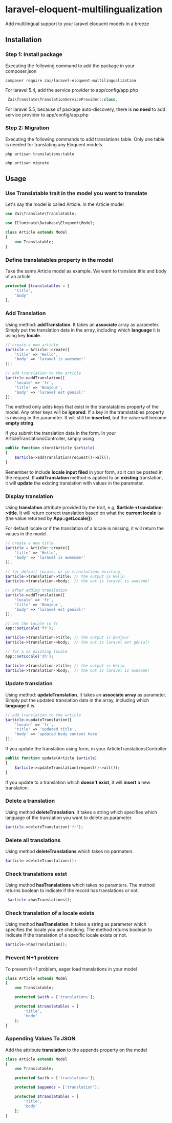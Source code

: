 # laravel-eloquent-multilingualization

Add multilingual support to your laravel eloquent models in a breeze

## Installation

### Step 1: Install package

Executing the following command to add the package in your composer.json

```shell
composer require zai/laravel-eloquent-multilingualization
```

For laravel 5.4, add the service provider to app/config/app.php

```php
 Zai\Translate\TranslationServiceProvider::class,
```

For laravel 5.5, because of package auto-discovery, there is **no need** to add service provider to app/config/app.php

### Step 2: Migration

Executing the following commands to add translations table. Only one table is needed for translating any Eloquent models 

```command
php artisan translations:table

php artisan migrate
```

## Usage

### Use Translatable trait in the model you want to translate

Let's say the model is called Article. In the Article model

``` php
use Zai\Translate\Translatable;

use Illuminate\Database\Eloquent\Model;

class Article extends Model
{
    use Translatable;
}
```

### Define translatables property in the model

Take the same Article model as example. We want to translate title and body of an article

``` php
protected $translatables = [
    'title',
    'body'
];
```

### Add Translation

Using method: **addTranslation**. It takes an **associate** array as parameter. Simply put the translation data in the array, including which **language** it is using key **locale**.

```php
// create a new article
$article = Article::create([
    'title' => 'Hello',
    'body' => 'laravel is awesome!'
]);

// add translation to the article
$article->addTranslation([
    'locale' => 'fr',
    'title' => 'Bonjour',
    'body' => 'laravel est génial!'
]);
```

The method only adds keys that exist in the translatables property of the model. Any other keys will be **ignored**. If a key in the translatables property is missing in the parameter. It will still be **inserted**, but the value will become **empty string**.

If you submit the translation data in the form. In your ArticleTranslationsController, simply using

```php
public function store(Article $article)
{
    $article->addTranslation(request()->all();
}
```

Remember to include **locale input filed** in your form, so it can be posted in the request. If **addTranslation** method is applied to an **existing** translation, it will **update** the existing translation with values in the parameter.

### Display translation

Using **translation** attribute provided by the trait, e.g, **$article->translation->title**.  It will return correct translation based on what the **current locale** is (the value returned by **App::getLocale()**)

For default locale or if the translation of a locale is missing, it will return the values in the model.

```php
// create a new title
$article = Article::create([
    'title' => 'Hello',
    'body' => 'laravel is awesome!'
]);

// for default locale, or no translations existing
$article->translation->title; // the output is Hello
$article->translation->body;  // the out is laravel is awesome!

// after adding translation
$article->addTranslation([
    'locale' => 'fr',
    'title' => 'Bonjour',
    'body' => 'laravel est génial!'
]);

// set the locale to fr
App::setLocale('fr');

$article->translation->title; // the output is Bonjour
$article->translation->body;  // the out is laravel est génial!

// for a no existing locale
App::setLocale('zh');

$article->translation->title; // the output is Hello
$article->translation->body;  // the out is laravel is awesome!
```

### Update translation

Using method: **updateTranslation**. It takes an **associate array** as parameter. Simply put the updated translation data in the array, including which **language** it is.

``` php
// add translation to the article
$article->updateTranslation([
    'locale' => 'fr',
    'title' => 'updated title',
    'body' => 'updated body content here'
]);
```

If you update the translation using form, in your ArticleTranslationsController

```php
public function update(Article $article)
{
    $article->updateTranslation(request()->all());
}
```

If you update to a translation which **doesn't exist**, it will **insert** a new translation.

### Delete a translation

Using method **deleteTranslation**. It takes a string which specifies which language of the translation you want to delete as parameter.

```php
$article->deleteTranslation('fr');
```

### Delete all translations

Using method **deleteTranslations** which takes no parmaters

```php
$article->deleteTranslations();
```

### Check translations exist

Using method **hasTranslations** which takes no paramters. The method returns boolean to indicate if the record has translations or not.

```php
 $article->hasTranslations();
```

### Check translation of a locale exists

Using method **hasTranslation**. It takes a string as parameter which specifies the locale you are checking. The method returns boolean to indicate if the translation of a specific locale exists or not.

```php
$article->hasTranslation();
```

### Prevent N+1 problem

To prevent N+1 problem, eager load translations in your model

```php
class Article extends Model
{
    use Translatable;

    protected $with = ['translations'];

    protected $translatables = [
        'title',
        'body'
    ];
}
```

### Appending Values To JSON

Add the attribute **translation** to the appends property on the model

```php
class Article extends Model
{
    use Translatable;

    protected $with = ['translations'];

    protected $appends = ['translation'];

    protected $translatables = [
        'title',
        'body'
    ];
}
```
